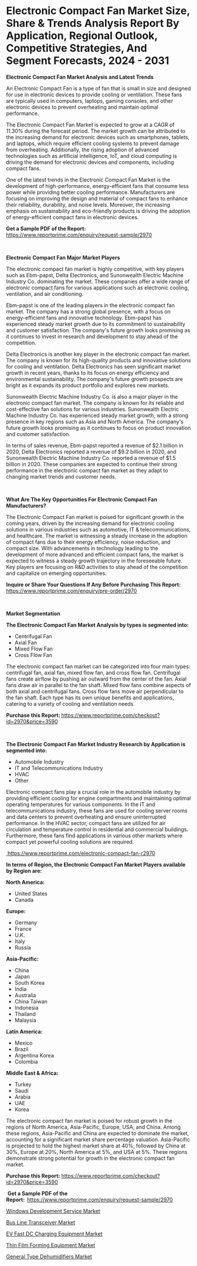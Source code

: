 <p><h1>Electronic Compact Fan Market Size, Share & Trends Analysis Report By Application, Regional Outlook, Competitive Strategies, And Segment Forecasts, 2024 - 2031</h1></p><p><strong>Electronic Compact Fan Market Analysis and Latest Trends</strong></p>
<p><p>An Electronic Compact Fan is a type of fan that is small in size and designed for use in electronic devices to provide cooling or ventilation. These fans are typically used in computers, laptops, gaming consoles, and other electronic devices to prevent overheating and maintain optimal performance.</p><p>The Electronic Compact Fan Market is expected to grow at a CAGR of 11.30% during the forecast period. The market growth can be attributed to the increasing demand for electronic devices such as smartphones, tablets, and laptops, which require efficient cooling systems to prevent damage from overheating. Additionally, the rising adoption of advanced technologies such as artificial intelligence, IoT, and cloud computing is driving the demand for electronic devices and components, including compact fans.</p><p>One of the latest trends in the Electronic Compact Fan Market is the development of high-performance, energy-efficient fans that consume less power while providing better cooling performance. Manufacturers are focusing on improving the design and material of compact fans to enhance their reliability, durability, and noise levels. Moreover, the increasing emphasis on sustainability and eco-friendly products is driving the adoption of energy-efficient compact fans in electronic devices.</p></p>
<p><strong>Get a Sample PDF of the Report:&nbsp;</strong> <a href="https://www.reportprime.com/enquiry/request-sample/2970">https://www.reportprime.com/enquiry/request-sample/2970</a></p>
<p>&nbsp;</p>
<p><strong>Electronic Compact Fan Major Market Players</strong></p>
<p><p>The electronic compact fan market is highly competitive, with key players such as Ebm-papst, Delta Electronics, and Sunonwealth Electric Machine Industry Co. dominating the market. These companies offer a wide range of electronic compact fans for various applications such as electronic cooling, ventilation, and air conditioning.</p><p>Ebm-papst is one of the leading players in the electronic compact fan market. The company has a strong global presence, with a focus on energy-efficient fans and innovative technology. Ebm-papst has experienced steady market growth due to its commitment to sustainability and customer satisfaction. The company's future growth looks promising as it continues to invest in research and development to stay ahead of the competition.</p><p>Delta Electronics is another key player in the electronic compact fan market. The company is known for its high-quality products and innovative solutions for cooling and ventilation. Delta Electronics has seen significant market growth in recent years, thanks to its focus on energy efficiency and environmental sustainability. The company's future growth prospects are bright as it expands its product portfolio and explores new markets.</p><p>Sunonwealth Electric Machine Industry Co. is also a major player in the electronic compact fan market. The company is known for its reliable and cost-effective fan solutions for various industries. Sunonwealth Electric Machine Industry Co. has experienced steady market growth, with a strong presence in key regions such as Asia and North America. The company's future growth looks promising as it continues to focus on product innovation and customer satisfaction.</p><p>In terms of sales revenue, Ebm-papst reported a revenue of $2.1 billion in 2020, Delta Electronics reported a revenue of $9.2 billion in 2020, and Sunonwealth Electric Machine Industry Co. reported a revenue of $1.5 billion in 2020. These companies are expected to continue their strong performance in the electronic compact fan market as they adapt to changing market trends and customer needs.</p></p>
<p>&nbsp;</p>
<p><strong>What Are The Key Opportunities For Electronic Compact Fan Manufacturers?</strong></p>
<p><p>The Electronic Compact Fan market is poised for significant growth in the coming years, driven by the increasing demand for electronic cooling solutions in various industries such as automotive, IT & telecommunications, and healthcare. The market is witnessing a steady increase in the adoption of compact fans due to their energy efficiency, noise reduction, and compact size. With advancements in technology leading to the development of more advanced and efficient compact fans, the market is expected to witness a steady growth trajectory in the foreseeable future. Key players are focusing on R&D activities to stay ahead of the competition and capitalize on emerging opportunities.</p></p>
<p><strong>Inquire or Share Your Questions If Any Before Purchasing This Report:</strong> <a href="https://www.reportprime.com/enquiry/pre-order/2970">https://www.reportprime.com/enquiry/pre-order/2970</a></p>
<p>&nbsp;</p>
<p><strong>Market Segmentation</strong></p>
<p><strong>The Electronic Compact Fan Market Analysis by types is segmented into:</strong></p>
<p><ul><li>Centrifugal Fan</li><li>Axial Fan</li><li>Mixed Flow Fan</li><li>Cross Flow Fan</li></ul></p>
<p><p>The electronic compact fan market can be categorized into four main types: centrifugal fan, axial fan, mixed flow fan, and cross flow fan. Centrifugal fans create airflow by pushing air outward from the center of the fan. Axial fans draw air in parallel to the fan shaft. Mixed flow fans combine aspects of both axial and centrifugal fans. Cross flow fans move air perpendicular to the fan shaft. Each type has its own unique benefits and applications, catering to a variety of cooling and ventilation needs.</p></p>
<p><strong>Purchase this Report:&nbsp;</strong><a href="https://www.reportprime.com/checkout?id=2970&price=3590">https://www.reportprime.com/checkout?id=2970&price=3590</a></p>
<p>&nbsp;</p>
<p><strong>The Electronic Compact Fan Market Industry Research by Application is segmented into:</strong></p>
<p><ul><li>Automobile Industry</li><li>IT and Telecommunications Industry</li><li>HVAC</li><li>Other</li></ul></p>
<p><p>Electronic compact fans play a crucial role in the automobile industry by providing efficient cooling for engine compartments and maintaining optimal operating temperatures for various components. In the IT and telecommunications industry, these fans are used for cooling server rooms and data centers to prevent overheating and ensure uninterrupted performance. In the HVAC sector, compact fans are utilized for air circulation and temperature control in residential and commercial buildings. Furthermore, these fans find applications in various other markets where compact yet powerful cooling solutions are required.</p></p>
<p><a href="https://www.reportprime.com/electronic-compact-fan-r2970">&nbsp;https://www.reportprime.com/electronic-compact-fan-r2970</a></p>
<p><strong>In terms of Region, the Electronic Compact Fan Market Players available by Region are:</strong></p>
<p>
    <p> <strong> North America: </strong>
        <ul>
            <li>United States</li>
            <li>Canada</li>
        </ul>
        </p> 
    <p> <strong> Europe: </strong>
        <ul>
            <li>Germany</li>
            <li>France</li>
            <li>U.K.</li>
            <li>Italy</li>
            <li>Russia</li>
        </ul>
        </p> 
    <p> <strong> Asia-Pacific: </strong>
        <ul>
            <li>China</li>
            <li>Japan</li>
            <li>South Korea</li>
            <li>India</li>
            <li>Australia</li>
            <li>China Taiwan</li>
            <li>Indonesia</li>
            <li>Thailand</li>
            <li>Malaysia</li>
        </ul>
        </p> 
    <p> <strong> Latin America: </strong>
        <ul>
            <li>Mexico</li>
            <li>Brazil</li>
            <li>Argentina Korea</li>
            <li>Colombia</li>
        </ul>
        </p> 
    <p> <strong> Middle East & Africa: </strong>
        <ul>
            <li>Turkey</li>
            <li>Saudi</li>
            <li>Arabia</li>
            <li>UAE</li>
            <li>Korea</li>
        </ul>
    </p>
    </p>
<p><p>The electronic compact fan market is poised for robust growth in the regions of North America, Asia-Pacific, Europe, USA, and China. Among these regions, Asia-Pacific and China are expected to dominate the market, accounting for a significant market share percentage valuation. Asia-Pacific is projected to hold the highest market share at 40%, followed by China at 30%, Europe at 20%, North America at 5%, and USA at 5%. These regions demonstrate strong potential for growth in the electronic compact fan market.</p></p>
<p><strong>Purchase this Report: </strong><a href="https://www.reportprime.com/checkout?id=2970&price=3590">https://www.reportprime.com/checkout?id=2970&price=3590</a></p>
<p>&nbsp;<strong>Get a Sample PDF of the Report:&nbsp;&nbsp;</strong><a href="https://www.reportprime.com/enquiry/request-sample/2970">https://www.reportprime.com/enquiry/request-sample/2970</a></p>
<p><strong></strong></p>
<p><p><a href="https://medium.com/@caylawisoky8698/windows-development-service-market-share-and-new-trends-analysis-by-its-type-application-end-use-2bd4795dc892">Windows Development Service Market</a></p><p><a href="https://github.com/emnqcawl19/Market-Research-Report-List-1/blob/main/bus-line-transceiver-market.md">Bus Line Transceiver Market</a></p><p><a href="https://www.linkedin.com/pulse/ev-fast-dc-charging-equipment-market-size-share-trends-analysis-ln8hc">EV Fast DC Charging Equipment Market</a></p><p><a href="https://medium.com/@caylawisoky8698/thin-film-forming-equipment-market-market-segmentation-geographical-regions-and-market-forcast-4bb1119e3da9">Thin Film Forming Equipment Market</a></p><p><a href="https://www.linkedin.com/pulse/global-general-type-dehumidifiers-market-status-2024-cg9vc">General Type Dehumidifiers Market</a></p></p>